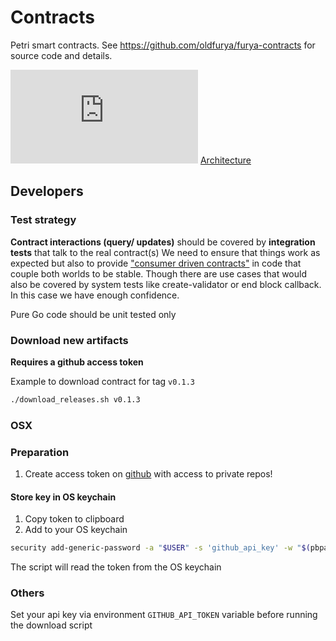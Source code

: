 # Contracts
Petri smart contracts. See https://github.com/oldfurya/furya-contracts for source code and details.

![Arch with Gov](https://github.com/oldfurya/furya-contracts/blob/main/docs/Architecture.md)
[Architecture](https://github.com/oldfurya/furya-contracts/blob/main/docs/Architecture.md)

## Developers
### Test strategy
**Contract interactions (query/ updates)** should be covered by **integration tests** that talk to the real contract(s)
We need to ensure that things work as expected but also to provide ["consumer driven contracts"](https://martinfowler.com/articles/consumerDrivenContracts.html) 
in code that couple both worlds to be stable.
Though there are use cases that would also be covered by system tests like create-validator or end block callback. In this
case we have enough confidence. 

Pure Go code should be unit tested only


### Download new artifacts
**Requires a github access token**

Example to download contract for tag `v0.1.3`
```sh
./download_releases.sh v0.1.3
```

### OSX
### Preparation
1. Create access token on [github](https://github.com/settings/tokens) with access to private repos!

#### Store key in OS keychain
1. Copy token to clipboard
1. Add to your OS keychain
```sh
security add-generic-password -a "$USER" -s 'github_api_key' -w "$(pbpaste)"
```
The script will read the token from the OS keychain

### Others
Set your api key via environment `GITHUB_API_TOKEN` variable before running the download script